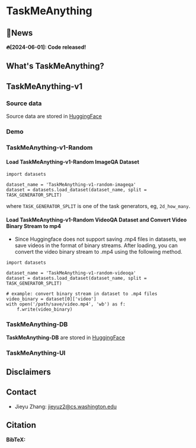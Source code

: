 # TaskMeAnything

## 🔔News

 **🔥[2024-06-01]: Code released!**

## What's TaskMeAnything?

## TaskMeAnything-v1

### Source data
Source data are stored in [HuggingFace](https://huggingface.co/datasets/jieyuz2/TaskMeAnything-v1-source)

### Demo

### TaskMeAnything-v1-Random

#### Load TaskMeAnything-v1-Random ImageQA Dataset
```
import datasets

dataset_name = 'TaskMeAnything-v1-random-imageqa'
dataset = datasets.load_dataset(dataset_name, split = TASK_GENERATOR_SPLIT)
```
where `TASK_GENERATOR_SPLIT` is one of the task generators, eg, `2d_how_many`.

#### Load TaskMeAnything-v1-Random VideoQA Dataset and Convert Video Binary Stream to mp4
* Since Huggingface does not support saving .mp4 files in datasets, we save videos in the format of binary streams. After loading, you can convert the video binary stream to .mp4 using the following method.
```
import datasets

dataset_name = 'TaskMeAnything-v1-random-videoqa'
dataset = datasets.load_dataset(dataset_name, split = TASK_GENERATOR_SPLIT)

# example: convert binary stream in dataset to .mp4 files
video_binary = dataset[0]['video']
with open('/path/save/video.mp4', 'wb') as f:
    f.write(video_binary)
```

### TaskMeAnything-DB

**TaskMeAnything-DB** are stored in [HuggingFace](https://huggingface.co/datasets/jieyuz2/TaskMeAnything-v1-db)

### TaskMeAnything-UI

## Disclaimers

## Contact

- Jieyu Zhang: jieyuz2@cs.washington.edu

## Citation

**BibTeX:**

```bibtex

```
